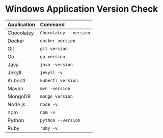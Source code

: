 # Windows Application Version Check

| Application|        Command       |
|------------|:---------------------|
|Chocolatey  |`Chocolatey --version`|
|Docker      |`docker version`      |
|Git         |`git version`         |
|Go          |`go version`          |
|Java        |`java -version`       |
|Jekyll      |`jekyll -v`           |
|Kubectl     |`kubectl version`     |
|Maven       |`mvn -version`        |
|MongoDB     |`mongo version`       |
|Node.js     |`node -v`             |
|npm         |`npm -v`              |
|Python      |`python --version`    |
|Ruby        |`ruby -v`             |
